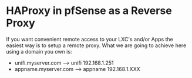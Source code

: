 # HAProxy in pfSense as a Reverse Proxy
If you want convenient remote access to your LXC's and/or Apps the easiest way is to setup a remote proxy. What we are going to achieve here using a domain you own is:
*  unifi.myserver.com --> unifi 192.168.1.251
* appname.myserver.com --> appname 192.168.1.XXX


